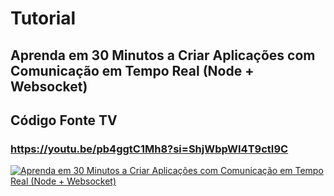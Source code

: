 # Tutorial

## Aprenda em 30 Minutos a Criar Aplicações com Comunicação em Tempo Real (Node + Websocket)
## Código Fonte TV

### https://youtu.be/pb4ggtC1Mh8?si=ShjWbpWI4T9ctI9C

[![Aprenda em 30 Minutos a Criar Aplicações com Comunicação em Tempo Real (Node + Websocket)](https://markdown-videos-api.jorgenkh.no/youtube/pb4ggtC1Mh8)](https://youtu.be/pb4ggtC1Mh8)

